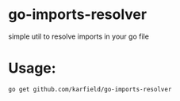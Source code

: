 # go-imports-resolver
simple util to resolve imports in your go file


# Usage:

```
go get github.com/karfield/go-imports-resolver
```
